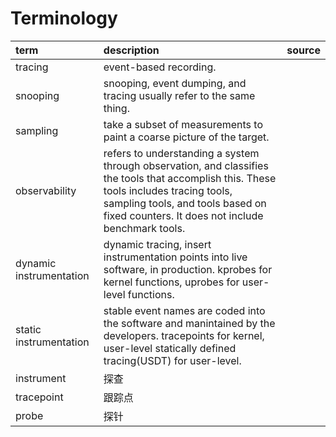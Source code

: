 # Terminology

|term|description|source|
|:---|:---|:---|
| tracing| event-based recording.||
| snooping| snooping, event dumping, and tracing usually refer to the same thing.||
| sampling| take a subset of measurements to paint a coarse picture of the target.||
| observability| refers to understanding a system through observation, and classifies the tools that accomplish this. These tools includes tracing tools, sampling tools, and tools based on fixed counters. It does not include benchmark tools.||
| dynamic instrumentation| dynamic tracing, insert instrumentation points into live software, in production. kprobes for kernel functions, uprobes for user-level functions.||
| static instrumentation| stable event names are coded into the software and manintained by the developers. tracepoints for kernel, user-level statically defined tracing(USDT) for user-level.||
| instrument| 探查||
| tracepoint| 跟踪点||
| probe| 探针 ||
